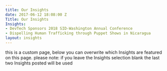```yaml
---
title: Our Insights
date: 2017-06-12 18:08:00 Z
Title: Our Insights
Insights:
- DevTech Sponsors 2018 SID-Washington Annual Conference
- Dispelling Human Trafficking through Puppet Shows in Nicaragua
layout: insights
---
```


this is a custom page, below you can overwrite which Insights are featured on this page.  please note: if you leave the Insights selection blank the last two Insights posted will be used